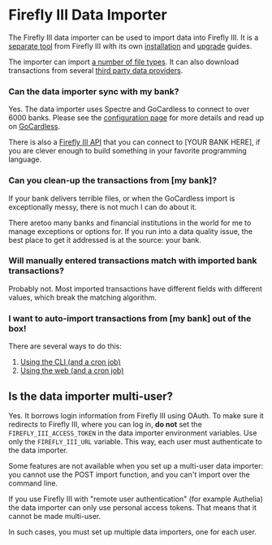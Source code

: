 # Firefly III Data Importer

The Firefly III data importer can be used to import data into Firefly III. It is a [separate tool](separate-tool.md) from Firefly III with 
its own [installation](../../how-to/data-importer/installation/docker.md) and [upgrade](../../how-to/data-importer/upgrade/docker.md) guides. 

The importer can import [a number of file types](../../how-to/data-importer/import/file.md). It can also download transactions from several [third party data providers](../../how-to/data-importer/import/third-party-providers.md).

### Can the data importer sync with my bank?

Yes. The data importer uses Spectre and GoCardless to connect to over 6000 banks. Please see the [configuration page](../../how-to/data-importer/how-to-configure.md) for more details and read up on [GoCardless](about/gocardless.md).

There is also a [Firefly III API](../../references/firefly-iii/api/index.md) that you can connect to \[YOUR BANK HERE\], if you are clever enough to build something in your favorite programming language.

### Can you clean-up the transactions from \[my bank\]?

If your bank delivers terrible files, or when the GoCardless import is exceptionally messy, there is not much I can do about it.

There aretoo many banks and financial institutions in the world for me to manage exceptions or options for. If you run into a data quality issue, the best place to get it addressed is at the source: your bank.

### Will manually entered transactions match with imported bank transactions?

Probably not. Most imported transactions have different fields with different values, which break the matching algorithm.

### I want to auto-import transactions from \[my bank\] out of the box!

There are several ways to do this:

1. [Using the CLI (and a cron job)](../../how-to/data-importer/advanced/cli.md)
2. [Using the web (and a cron job)](../../how-to/data-importer/advanced/post.md)

## Is the data importer multi-user?

Yes. It borrows login information from Firefly III using OAuth. To make sure it redirects to Firefly III, where you can log in, **do not** set the `FIREFLY_III_ACCESS_TOKEN` in the data importer environment variables. Use only the `FIREFLY_III_URL` variable. This way, each user must authenticate to the data importer.

Some features are not available when you set up a multi-user data importer: you cannot use the POST import function, and you can't import over the command line.

If you use Firefly III with "remote user authentication" (for example Authelia) the data importer can only use personal access tokens. That means that it cannot be made multi-user.

In such cases, you must set up multiple data importers, one for each user.
